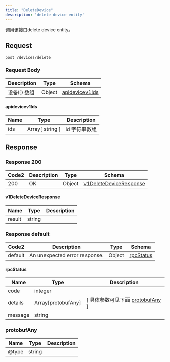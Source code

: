 ```yaml
---
title: "DeleteDevice"
description: 'delete device entity'
---
```



调用该接口delete device entity。



## Request


```
post /devices/delete
```







### Request Body


 
| Description | Type | Schema |
| ----------- | ------ | ------ |
| 设备ID 数组 | Object | [apidevicev1Ids](#apidevicev1Ids) |

#### apidevicev1Ids

| Name | Type | Description | 
| ---- | ---- | ----------- |        
| ids | Array[ string ] | id 字符串数组 |    


  
       
          
     
 
 





## Response



### Response  200

 
| Code2 | Description | Type | Schema |
| ---- | ----------- | ------ | ------ |
| 200 | OK | Object | [v1DeleteDeviceResponse](#v1DeleteDeviceResponse) |

#### v1DeleteDeviceResponse

| Name | Type | Description | 
| ---- | ---- | ----------- |     
| result | string |  |   


  
     
 
 


 


### Response  default

 
| Code2 | Description | Type | Schema |
| ---- | ----------- | ------ | ------ |
| default | An unexpected error response. | Object | [rpcStatus](#rpcStatus) |

#### rpcStatus

| Name | Type | Description | 
| ---- | ---- | ----------- |     
| code | integer |  |          
| details | Array[protobufAny] |  [ 具体参数可见下面 [protobufAny](#protobufAny) ] |       
| message | string |  |   


  
     
   
       
         
### protobufAny
| Name | Type | Description | 
| ---- | ---- | ----------- |     
| @type | string |  |   


  
     
 
 


          
     
   
     
 
 


 


